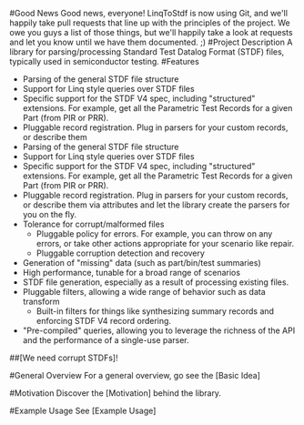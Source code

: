 #Good News
Good news, everyone!  LinqToStdf is now using Git, and we'll happily take pull requests that line up with the principles of the project.  We owe you guys a list of those things, but we'll happily take a look at requests and let you know until we have them documented. ;)
#Project Description
A library for parsing/processing Standard Test Datalog Format (STDF) files, typically used in semiconductor testing.
#Features
* Parsing of the general STDF file structure
* Support for Linq style queries over STDF files
* Specific support for the STDF V4 spec, including "structured" extensions.  For example, get all the Parametric Test Records for a given Part (from PIR or PRR).
* Pluggable record registration.  Plug in parsers for your custom records, or describe them 
* Parsing of the general STDF file structure
* Support for Linq style queries over STDF files
* Specific support for the STDF V4 spec, including "structured" extensions.  For example, get all the Parametric Test Records for a given Part (from PIR or PRR).
* Pluggable record registration.  Plug in parsers for your custom records, or describe them via attributes and let the library create the parsers for you on the fly.
* Tolerance for corrupt/malformed files
  * Pluggable policy for errors.  For example, you can throw on any errors, or take other actions appropriate for your scenario like repair.
  * Pluggable corruption detection and recovery
* Generation of "missing" data (such as part/bin/test summaries)
* High performance, tunable for a broad range of scenarios
* STDF file generation, especially as a result of processing existing files.
* Pluggable filters, allowing a wide range of behavior such as data transform
  * Built-in filters for things like synthesizing summary records and enforcing STDF V4 record ordering.
* "Pre-compiled" queries, allowing you to leverage the richness of the API and the performance of a single-use parser.

##[We need corrupt STDFs]!

#General Overview
For a general overview, go see the [Basic Idea]

#Motivation
Discover the [Motivation] behind the library.

#Example Usage
See [Example Usage]

